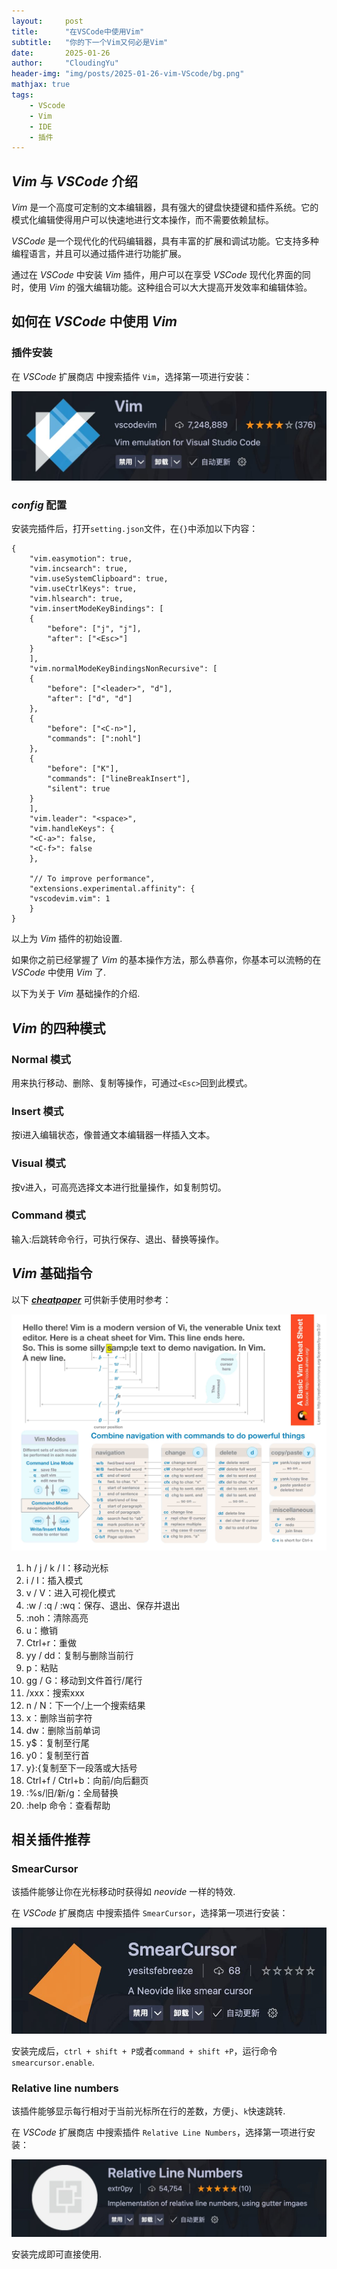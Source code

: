 ```yaml
---
layout:     post
title:      "在VSCode中使用Vim"
subtitle:   "你的下一个Vim又何必是Vim"
date:       2025-01-26
author:     "CloudingYu"
header-img: "img/posts/2025-01-26-vim-VScode/bg.png"
mathjax: true
tags:
    - VScode
    - Vim
    - IDE
    - 插件
---
```

##  $Vim$ 与 $VSCode$ 介绍

$Vim$ 是一个高度可定制的文本编辑器，具有强大的键盘快捷键和插件系统。它的模式化编辑使得用户可以快速地进行文本操作，而不需要依赖鼠标。

$VSCode$ 是一个现代化的代码编辑器，具有丰富的扩展和调试功能。它支持多种编程语言，并且可以通过插件进行功能扩展。

通过在 $VSCode$ 中安装 $Vim$ 插件，用户可以在享受 $VSCode$ 现代化界面的同时，使用 $Vim$ 的强大编辑功能。这种组合可以大大提高开发效率和编辑体验。

## 如何在 $VSCode$ 中使用 $Vim$

### 插件安装

在 $VSCode$ 扩展商店 中搜索插件 `Vim`，选择第一项进行安装：

![vim](/img/posts/2025-01-26-vim-VScode/vim.png)

### $config$ 配置
安装完插件后，打开`setting.json`文件，在`{}`中添加以下内容：
```
{
    "vim.easymotion": true,
    "vim.incsearch": true,
    "vim.useSystemClipboard": true,
    "vim.useCtrlKeys": true,
    "vim.hlsearch": true,
    "vim.insertModeKeyBindings": [
    {
        "before": ["j", "j"],
        "after": ["<Esc>"]
    }
    ],
    "vim.normalModeKeyBindingsNonRecursive": [
    {
        "before": ["<leader>", "d"],
        "after": ["d", "d"]
    },
    {
        "before": ["<C-n>"],
        "commands": [":nohl"]
    },
    {
        "before": ["K"],
        "commands": ["lineBreakInsert"],
        "silent": true
    }
    ],
    "vim.leader": "<space>",
    "vim.handleKeys": {
    "<C-a>": false,
    "<C-f>": false
    },

    "// To improve performance",
    "extensions.experimental.affinity": {
    "vscodevim.vim": 1
    }
}
```
以上为 $Vim$ 插件的初始设置.

如果你之前已经掌握了 $Vim$ 的基本操作方法，那么恭喜你，你基本可以流畅的在 $VSCode$ 中使用 $Vim$ 了.

以下为关于 $Vim$ 基础操作的介绍.



## $Vim$ 的四种模式

### Normal 模式

用来执行移动、删除、复制等操作，可通过`<Esc>`回到此模式。

### Insert 模式

按i进入编辑状态，像普通文本编辑器一样插入文本。

### Visual 模式

按v进入，可高亮选择文本进行批量操作，如复制剪切。

### Command 模式

输入:后跳转命令行，可执行保存、退出、替换等操作。

## $Vim$ 基础指令

以下 [***cheatpaper***](/img/posts/2025-01-26-vim-VScode/vim-cheatsheet.pdf) 可供新手使用时参考：

![vim-cheatpaper](/img/posts/2025-01-26-vim-VScode/vim-cheatsheet.png)





1. h / j / k / l：移动光标
2. i / I：插入模式
3. v / V：进入可视化模式
4. :w / :q / :wq：保存、退出、保存并退出
5. :noh：清除高亮
6. u：撤销
7. Ctrl+r：重做
8. yy / dd：复制与删除当前行
9. p：粘贴
10. gg / G：移动到文件首行/尾行
11. /xxx：搜索xxx
12. n / N：下一个/上一个搜索结果
13. x：删除当前字符
14. dw：删除当前单词
15. y$：复制至行尾
16. y0：复制至行首
17. y}:{复制至下一段落或大括号
18. Ctrl+f / Ctrl+b：向前/向后翻页
19. :%s/旧/新/g：全局替换
20. :help 命令：查看帮助


## 相关插件推荐

### SmearCursor

该插件能够让你在光标移动时获得如 $neovide$ 一样的特效.

在 $VSCode$ 扩展商店 中搜索插件 `SmearCursor`，选择第一项进行安装：

![smearcursor](/img/posts/2025-01-26-vim-VScode/smearcursor.png)

安装完成后，`ctrl + shift + P`或者`command + shift +P`，运行命令`smearcursor.enable`.

### Relative line numbers

该插件能够显示每行相对于当前光标所在行的差数，方便`j`、`k`快速跳转.

在 $VSCode$ 扩展商店 中搜索插件 `Relative Line Numbers`，选择第一项进行安装：

![Rln](/img/posts/2025-01-26-vim-VScode/Relative_line_numbers.png)


安装完成即可直接使用.